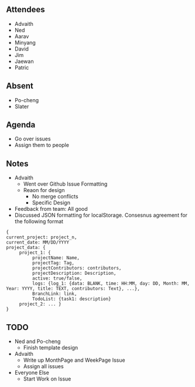 ## Attendees
- Advaith
- Ned
- Aarav
- Minyang
- David
- Jim
- Jaewan
- Patric

## Absent
- Po-cheng
- Slater

## Agenda
- Go over issues
- Assign them to people

## Notes
- Advaith
  - Went over Github Issue Formatting
  - Reaon for design
     - No merge conflicts
     - Specific Design
- Feedback from team: All good
- Discussed JSON formatting for localStorage. Consesnus agreement for the following format

```
{ 
current_project: project_n, 
current_date: MM/DD/YYYY
project_data: {
     project_1: {
          projectName: Name, 
          projectTag: Tag, 
          projectContributors: contributors, 
          projectDescription: Description, 
          active: true/false,
          logs: {log_1: {data: BLANK, time: HH:MM, day: DD, Month: MM, Year: YYYY, title: TEXT, contributors: Text}, ...}, 
          BranchLink: link,
          TodoList: {task1: description}
     project_2: ... }
}
```

## TODO
- Ned and Po-cheng
   - Finish template design
- Advaith
   - Write up MonthPage and WeekPage Issue
   - Assign all issues
- Everyone Else
   - Start Work on Issue  
